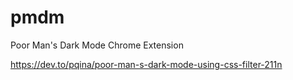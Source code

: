 # pmdm

Poor Man's Dark Mode Chrome Extension

https://dev.to/pqina/poor-man-s-dark-mode-using-css-filter-211n
